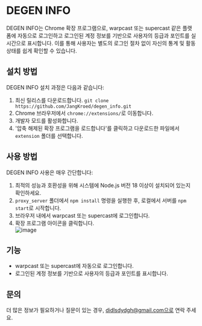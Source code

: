 # DEGEN INFO

DEGEN INFO는 Chrome 확장 프로그램으로, warpcast 또는 supercast 같은 플랫폼에 자동으로 로그인하고 로그인된 계정 정보를 기반으로 사용자의 등급과 포인트를 실시간으로 표시합니다. 이를 통해 사용자는 별도의 로그인 절차 없이 자신의 통계 및 활동 상태를 쉽게 확인할 수 있습니다.

## 설치 방법

DEGEN INFO 설치 과정은 다음과 같습니다:

1. 최신 릴리스를 다운로드합니다. `git clone https://github.com/JangKroed/degen_info.git`
2. Chrome 브라우저에서 `chrome://extensions/`로 이동합니다.
3. 개발자 모드를 활성화합니다.
4. '압축 해제된 확장 프로그램을 로드합니다'를 클릭하고 다운로드한 파일에서 `extension` 폴더를 선택합니다.

## 사용 방법

DEGEN INFO 사용은 매우 간단합니다:

1. 최적의 성능과 호환성을 위해 시스템에 Node.js 버전 18 이상이 설치되어 있는지 확인하세요.
2. `proxy_server` 폴더에서 `npm install` 명령을 실행한 후, 로컬에서 서버를 `npm start`로 시작합니다.
3. 브라우저 내에서 warpcast 또는 supercast에 로그인합니다.
4. 확장 프로그램 아이콘을 클릭합니다. </br>
![image](https://github.com/JangKroed/degen_info/assets/96761280/80202cf7-9383-42c3-9a49-4e7a2a169103)

## 기능

- warpcast 또는 supercast에 자동으로 로그인합니다.
- 로그인된 계정 정보를 기반으로 사용자의 등급과 포인트를 표시합니다.

## 문의

더 많은 정보가 필요하거나 질문이 있는 경우, didlsdydgh@gmail.com으로 연락 주세요.
